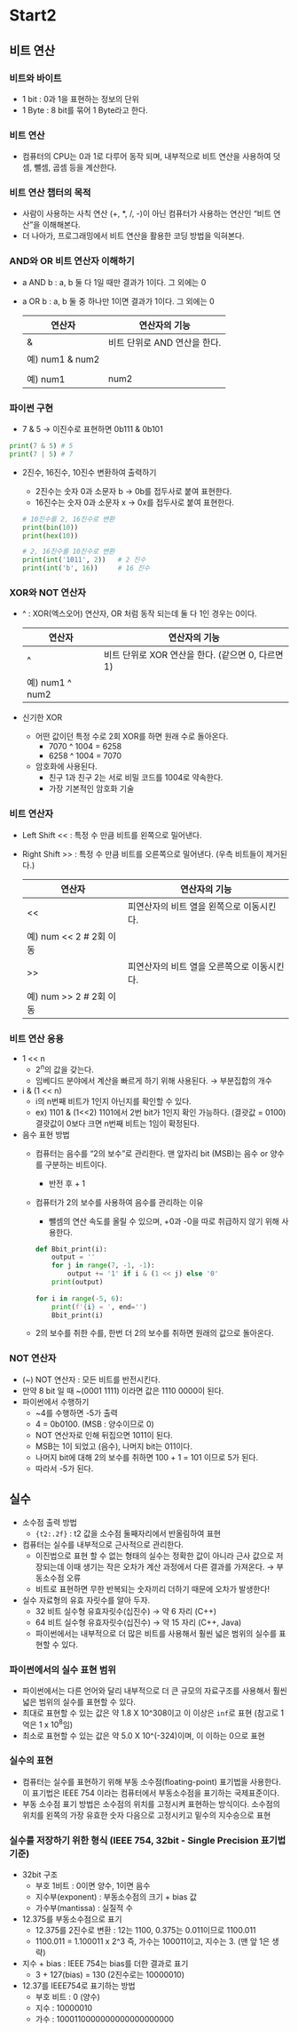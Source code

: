 # Start2

## 비트 연산

### 비트와 바이트

- 1 bit : 0과 1을 표현하는 정보의 단위
- 1 Byte : 8 bit를 묶어 1 Byte라고 한다.

### 비트 연산

- 컴퓨터의 CPU는 0과 1로 다루어 동작 되며, 내부적으로 비트 연산을 사용하여 덧셈, 뺄셈, 곱셈 등을 계산한다.

### 비트 연산 챕터의 목적

- 사람이 사용하는 사칙 연산 (+, *, /, -)이 아닌 컴퓨터가 사용하는 연산인 “비트 연산”을 이해해본다.
- 더 나아가, 프로그래밍에서 비트 연산을 활용한 코딩 방법을 익혀본다.

### AND와 OR 비트 연산자 이해하기

- a AND b : a, b 둘 다 1일 때만 결과가 1이다. 그 외에는 0
- a OR b : a, b 둘 중 하나만 1이면 결과가 1이다. 그 외에는 0
    
    
    | 연산자 | 연산자의 기능 |
    | --- | --- |
    | & | 비트 단위로 AND 연산을 한다.
    예) num1 & num2 |
    | | | 비트 단위로 OR 연산을 한다.
    예) num1 | num2 |

### 파이썬 구현

- 7 & 5 → 이진수로 표현하면 0b111 & 0b101

```python
print(7 & 5) # 5
print(7 | 5) # 7
```

- 2진수, 16진수, 10진수 변환하여 출력하기
    - 2진수는 숫자 0과 소문자 b → 0b를 접두사로 붙여 표현한다.
    - 16진수는 숫자 0과 소문자 x → 0x를 접두사로 붙여 표현한다.
    
    ```python
    # 10진수를 2, 16진수로 변환
    print(bin(10))
    print(hex(10))
    
    # 2, 16진수를 10진수로 변환
    print(int('1011', 2))   # 2 진수
    print(int('b', 16))     # 16 진수
    ```
    

### XOR와 NOT 연산자

- ^ : XOR(엑스오어) 연산자, OR 처럼 동작 되는데 둘 다 1인 경우는 0이다.
    
    
    | 연산자 | 연산자의 기능 |
    | --- | --- |
    | ^ | 비트 단위로 XOR 연산을 한다. (같으면 0, 다르면 1)
    예) num1 ^ num2 |
- 신기한 XOR
    - 어떤 값이던 특정 수로 2회 XOR를 하면 원래 수로 돌아온다.
        - 7070 ^ 1004 = 6258
        - 6258 ^ 1004 = 7070
    - 암호화에 사용된다.
        - 친구 1과 친구 2는 서로 비밀 코드를 1004로 약속한다.
        - 가장 기본적인 암호화 기술

### 비트 연산자

- Left Shift << : 특정 수 만큼 비트를 왼쪽으로 밀어낸다.
- Right Shift >> : 특정 수 만큼 비트를 오른쪽으로 밀어낸다. (우측 비트들이 제거된다.)
    
    
    | 연산자 | 연산자의 기능 |
    | --- | --- |
    | << | 피연산자의 비트 열을 왼쪽으로 이동시킨다.
    예) num << 2   # 2회 이동 |
    | >> | 피연산자의 비트 열을 오른쪽으로 이동시킨다.
    예) num >> 2   # 2회 이동 |

### 비트 연산 응용

- 1 << n
    - $2^n$의 값을 갖는다.
    - 임베디드 분야에서 계산을 빠르게 하기 위해 사용된다. → 부분집합의 개수
- i & (1 << n)
    - i의  n번째 비트가 1인지 아닌지를 확인할 수 있다.
    - ex) 1101 & (1<<2)
    1101에서 2번 bit가 1인지 확인 가능하다. (결괏값 = 0100)
    결괏값이 0보다 크면 n번째 비트는 1임이 확정된다.
- 음수 표현 방법
    - 컴퓨터는 음수를 “2의 보수”로 관리한다.
    맨 앞자리 bit (MSB)는 음수 or 양수를 구분하는 비트이다.
        - 반전 후 + 1
    - 컴퓨터가 2의 보수를 사용하여 음수를 관리하는 이유
        - 뺄셈의 연산 속도를 올릴 수 있으며, +0과 -0을 따로 취급하지 않기 위해 사용한다.
        
        ```python
        def Bbit_print(i):
        	output = ''
        	for j in range(7, -1, -1):
        		output += '1' if i & (1 << j) else '0'
        	print(output)
        	
        for i in range(-5, 6):
        	print(f'{i} = ', end='')
        	Bbit_print(i)
        ```
        
    - 2의 보수를 취한 수를, 한번 더 2의 보수를 취하면 원래의 값으로 돌아온다.

### NOT 연산자

- (~) NOT 연산자 : 모든 비트를 반전시킨다.
- 만약 8 bit 일 때 ~(0001 1111) 이라면 값은 1110 0000이 된다.
- 파이썬에서 수행하기
    - ~4를 수행하면 -5가 출력
    - 4 = 0b0100. (MSB : 양수이므로 0)
    - NOT 연산자로 인해 뒤집으면 1011이 된다.
    - MSB는 1이 되었고 (음수), 나머지 bit는 011이다.
    - 나머지 bit에 대해 2의 보수를 취하면 100 + 1 = 101 이므로 5가 된다.
    - 따라서 -5가 된다.

## 실수

- 소수점 출력 방법
    - `{t2:.2f}` : t2 값을 소수점 둘째자리에서 반올림하여 표현
- 컴퓨터는 실수를 내부적으로 근사적으로 관리한다.
    - 이진법으로 표현 할 수 없는 형태의 실수는 정확한 값이 아니라 근사 값으로 저장되는데 이때 생기는 작은 오차가 계산 과정에서 다른 결과를 가져온다. → 부동소수점 오류
    - 비트로 표현하면 무한 반복되는 숫자끼리 더하기 때문에 오차가 발생한다!
- 실수 자료형의 유효 자릿수를 알아 두자.
    - 32 비트 실수형 유효자릿수(십진수) → 약 6 자리 (C++)
    - 64 비트 실수형 유효자릿수(십진수) → 약 15 자리 (C++, Java)
    - 파이썬에서는 내부적으로 더 많은 비트를 사용해서 훨씬 넓은 범위의 실수를 표현할 수 있다.

### 파이썬에서의 실수 표현 범위

- 파이썬에서는 다른 언어와 달리 내부적으로 더 큰 규모의 자료구조를 사용해서 훨씬 넓은 범위의 실수를 표현할 수 있다.
- 최대로 표현할 수 있는 값은 약 1.8 X 10^308이고 이 이상은 `inf`로 표현
(참고로 1억은 1 x $10^8$임)
- 최소로 표현할 수 있는 값은 약 5.0 X 10^(-324)이며, 이 이하는 0으로 표현

### 실수의 표현

- 컴퓨터는 실수를 표현하기 위해 부동 소수점(floating-point) 표기법을 사용한다.
이 표기법은 IEEE 754 이라는 컴퓨터에서 부동소수점을 표기하는 국제표준이다.
- 부동 소수점 표기 방법은 소수점의 위치를 고정시켜 표현하는 방식이다.
소수점의 위치를 왼쪽의 가장 유효한 숫자 다음으로 고정시키고 밑수의 지수승으로 표현

### 실수를 저장하기 위한 형식 (IEEE 754, 32bit - Single Precision 표기법 기준)

- 32bit 구조
    - 부호 1비트 : 0이면 양수, 1이면 음수
    - 지수부(exponent) : 부동소수점의 크기 + bias 값
    - 가수부(mantissa) : 실질적 수
- 12.375를 부동소수점으로 표기
    - 12.375를 2진수로 변환 : 12는 1100, 0.375는 0.011이므로 1100.011
    - 1100.011 = 1.100011 x 2^3
    즉, 가수는 100011이고, 지수는 3. (맨 앞 1은 생략)
- 지수 + bias : IEEE 754는 bias를 더한 결과로 표기
    - 3 + 127(bias) = 130 (2진수로는 10000010)
- 12.37를 IEEE754로 표기하는 방법
    - 부호 비트 : 0 (양수)
    - 지수 : 10000010
    - 가수 : 1000110000000000000000000